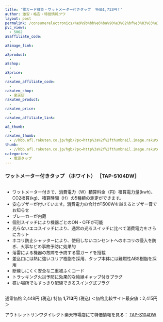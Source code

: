 ```yaml
---
title: '雷ガード機能・ワットメーター付きタップ  特価1,713円！'
author: 激安・格安・特価情報ツウ
layout: post
permalink: /consumerelectronics/%e9%9b%bb%e6%ba%90%e3%82%bf%e3%83%83%e3%83%97/1713.html
pvc_views:
  - 5062
a8affiliate_code:
  -
a8image_link:
  -
a8product:
  -
a8shop:
  -
a8price:
  -
rakuten_affiliate_code:
  -
rakuten_shop:
  - 楽天店
rakuten_product:
  -
rakuten_price:
  -
rakuten_affiliate_link:
  -
a8_thumb:
  -
rakuten_thumb:
  - //hbb.afl.rakuten.co.jp/hgb/?pc=http%3a%2f%2fthumbnail.image.rakuten.co.jp%2f%400_mall%2flogitec%2fcabinet%2f2%2fimg60183663.jpg%3f_ex%3d128x128
thumb:
  - //hbb.afl.rakuten.co.jp/hgb/?pc=http%3a%2f%2fthumbnail.image.rakuten.co.jp%2f%400_mall%2flogitec%2fcabinet%2f2%2fimg60183663.jpg%3f_ex%3d128x128
categories:
  - 電源タップ
---
```

### ワットメーター付きタップ （ホワイト） ［TAP-S104DW］

<div class="img-bg2 img_L">
  <a href="//hb.afl.rakuten.co.jp/hgc/04be7204.9425c713.04be7205.c902756a/?pc=http%3a%2f%2fitem.rakuten.co.jp%2fsanwaoutlet%2ftap-s104dw%2f%3fscid%3daf_link_img&m=http%3a%2f%2fm.rakuten.co.jp%2fsanwaoutlet%2fi%2f10018806%2f" target="_blank"><img src="//hbb.afl.rakuten.co.jp/hgb/?pc=http%3a%2f%2fthumbnail.image.rakuten.co.jp%2f%400_mall%2fsanwaoutlet%2fcabinet%2ft%2ftap-s104dw.jpg%3f_ex%3d128x128&m=http%3a%2f%2fthumbnail.image.rakuten.co.jp%2f%400_mall%2fsanwaoutlet%2fcabinet%2ft%2ftap-s104dw.jpg" border="0" title="" alt="" /></a>
</div>

<!--more-->

  * ワットメーター付きで、消費電力（W）積算料金（円）積算電力量(kwh)、CO2換算(kg)、積算時間（H）の5種類の測定ができます。
  * 安心ブザーが付いています。消費電力の合計が1500Wを越えるとブザー音でお知らせ
  * ブレーカーが内蔵
  * 個別スイッチにより機器ごとのON・OFFが可能
  * 光らないエコスイッチにより、通常の光るスイッチに比べて消費電力をさらにカット
  * ホコリ防止シャッターにより、使用しないコンセントへのホコリの侵入を防ぎ、火事などの事故予防に効果的
  * 落雷による機器の故障を予防する雷ガードを搭載
  * 差込口には熱に強いユリア樹脂を採用、タップ本体には難燃性ABS樹脂を採用
  * 断線しにくく安全な二重被ふくコード
  * トラッキング火災予防に効果的な絶縁キャップ付きプラグ
  * 狭い場所でもすっきり配線できるスイング式プラグ

<br clear="all" />通常価格 2,448円 (税込) 特価 <span class="tokka-price"><strong>1,713</strong></span>円 (税込)
＜価格比較サイト最安値：2,415円＞

アウトレットサンワダイレクト楽天市場店にて特価情報を見る： <a href="//hb.afl.rakuten.co.jp/hgc/04be7204.9425c713.04be7205.c902756a/?pc=http%3a%2f%2fitem.rakuten.co.jp%2fsanwaoutlet%2ftap-s104dw%2f%3fscid%3daf_link_img&m=http%3a%2f%2fm.rakuten.co.jp%2fsanwaoutlet%2fi%2f10018806%2f" target="_blank"><span class="fs150p">TAP-S104DW</span></a>